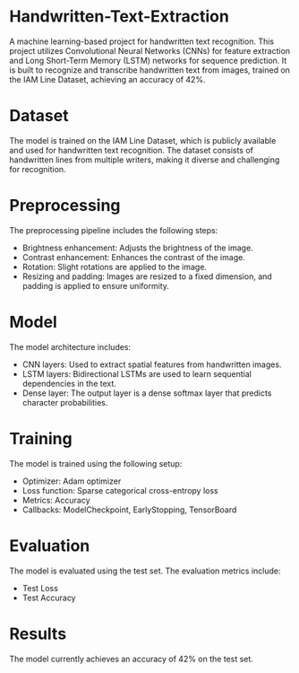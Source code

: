 # Handwritten-Text-Extraction
A machine learning-based project for handwritten text recognition. This project utilizes Convolutional Neural Networks (CNNs) for feature extraction and Long Short-Term Memory (LSTM) networks for sequence prediction. It is built to recognize and transcribe handwritten text from images, trained on the IAM Line Dataset, achieving an accuracy of 42%.

# Dataset
The model is trained on the IAM Line Dataset, which is publicly available and used for handwritten text recognition. The dataset consists of handwritten lines from multiple writers, making it diverse and challenging for recognition.

# Preprocessing
The preprocessing pipeline includes the following steps:
- Brightness enhancement: Adjusts the brightness of the image.
- Contrast enhancement: Enhances the contrast of the image.
- Rotation: Slight rotations are applied to the image.
- Resizing and padding: Images are resized to a fixed dimension, and padding is applied to ensure uniformity.

# Model
The model architecture includes:
- CNN layers: Used to extract spatial features from handwritten images.
- LSTM layers: Bidirectional LSTMs are used to learn sequential dependencies in the text.
- Dense layer: The output layer is a dense softmax layer that predicts character probabilities.

# Training
The model is trained using the following setup:
- Optimizer: Adam optimizer
- Loss function: Sparse categorical cross-entropy loss
- Metrics: Accuracy
- Callbacks: ModelCheckpoint, EarlyStopping, TensorBoard

# Evaluation
The model is evaluated using the test set. The evaluation metrics include:
- Test Loss
- Test Accuracy

# Results
The model currently achieves an accuracy of 42% on the test set.
